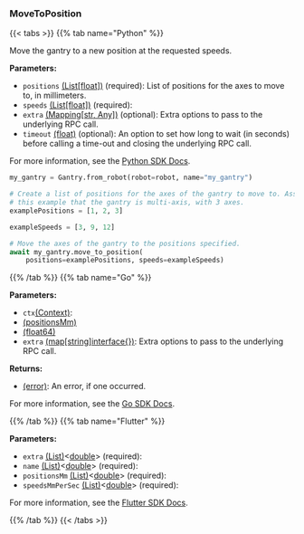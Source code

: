 ### MoveToPosition

{{< tabs >}}
{{% tab name="Python" %}}

Move the gantry to a new position at the requested speeds.

**Parameters:**

- `positions` [(List[float])](<INSERT PARAM TYPE LINK>) (required): List of positions for the axes to move to, in millimeters.
- `speeds` [(List[float])](<INSERT PARAM TYPE LINK>) (required):
- `extra` [(Mapping[str, Any])](<INSERT PARAM TYPE LINK>) (optional): Extra options to pass to the underlying RPC call.
- `timeout` [(float)](<INSERT PARAM TYPE LINK>) (optional): An option to set how long to wait (in seconds) before calling a time-out and closing the underlying RPC call.


For more information, see the [Python SDK Docs](https://python.viam.dev/autoapi/viam/components/gantry/client/index.html#viam.components.gantry.client.GantryClient.move_to_position).

``` python {class="line-numbers linkable-line-numbers"}
my_gantry = Gantry.from_robot(robot=robot, name="my_gantry")

# Create a list of positions for the axes of the gantry to move to. Assume in
# this example that the gantry is multi-axis, with 3 axes.
examplePositions = [1, 2, 3]

exampleSpeeds = [3, 9, 12]

# Move the axes of the gantry to the positions specified.
await my_gantry.move_to_position(
    positions=examplePositions, speeds=exampleSpeeds)

```

{{% /tab %}}
{{% tab name="Go" %}}

**Parameters:**

- `ctx`[(Context)](https://pkg.go.dev/context#ctx):
- [(positionsMm)](<INSERT PARAM TYPE LINK>)
- [(float64)](<INSERT PARAM TYPE LINK>)
- `extra` [(map[string]interface\{\})](https://go.dev/blog/maps): Extra options to pass to the underlying RPC call.

**Returns:**

- [(error)](https://pkg.go.dev/builtin#error): An error, if one occurred.

For more information, see the [Go SDK Docs](https://pkg.go.dev/go.viam.com/rdk/components/gantry#Gantry).

{{% /tab %}}
{{% tab name="Flutter" %}}

**Parameters:**

- `extra` [(List)](https://api.flutter.dev/flutter/dart-core/List-class.html)<[double](https://api.flutter.dev/flutter/dart-core/double-class.html)> (required):
- `name` [(List)](https://api.flutter.dev/flutter/dart-core/List-class.html)<[double](https://api.flutter.dev/flutter/dart-core/double-class.html)> (required):
- `positionsMm` [(List)](https://api.flutter.dev/flutter/dart-core/List-class.html)<[double](https://api.flutter.dev/flutter/dart-core/double-class.html)> (required):
- `speedsMmPerSec` [(List)](https://api.flutter.dev/flutter/dart-core/List-class.html)<[double](https://api.flutter.dev/flutter/dart-core/double-class.html)> (required):


For more information, see the [Flutter SDK Docs](https://flutter.viam.dev/viam_protos.component.gantry/GantryServiceClient/moveToPosition.html).

{{% /tab %}}
{{< /tabs >}}
